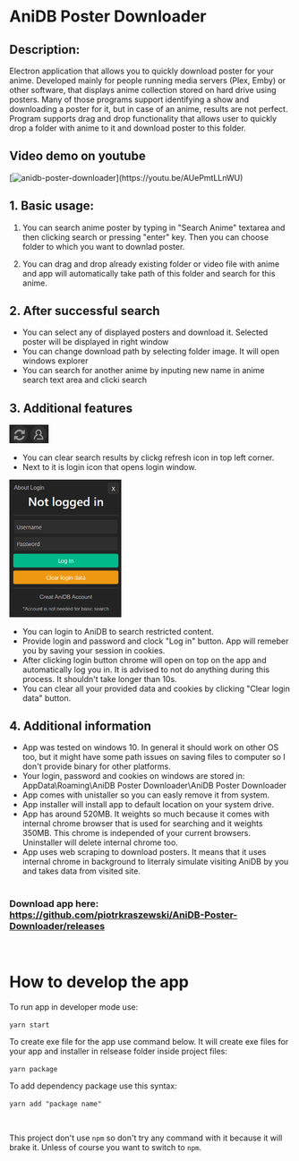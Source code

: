 # AniDB Poster Downloader

## Description:

Electron application that allows you to quickly download poster for your anime. Developed mainly for people running media servers (Plex, Emby) or other software, that displays anime collection stored on hard drive using posters. Many of those programs support identifying a show and downloading a poster for it, but in case of an anime, results are not perfect. Program supports drag and drop functionality that allows user to quickly drop a folder with anime to it and download poster to this folder.

## Video demo on youtube
[![anidb-poster-downloader](https://img.youtube.com/vi/AUePmtLLnWU/0.jpg?)](https://youtu.be/AUePmtLLnWU)

## 1. Basic usage:
1. You can search anime poster by typing in "Search Anime" textarea and then clicking search or pressing "enter" key. Then you can choose folder to which you want to downlad poster.

2. You can drag and drop already existing folder or video file with anime and app will automatically take path of this folder and search for this anime.


## 2. After successful search
* You can select any of displayed posters and download it. Selected poster will be displayed in right window
* You can change download path by selecting folder image. It will open windows explorer
* You can search for another anime by inputing new name in anime search text area and clicki search

## 3. Additional features
<img src="gifs/4-icons.png" width="70"/>

* You can clear search results by clickg refresh icon in top left corner.
* Next to it is login icon that opens login window.

<img src="gifs/3-login-window.png" width="200"/>

* You can login to AniDB to search restricted content.
* Provide login and password and clock "Log in" button. App will remeber you by saving your session in cookies.
* After clicking login button chrome will open on top on the app and automatically log you in.  It is advised to not do anything during this process. It shouldn't take longer than 10s. 
* You can clear all your provided data and cookies by clicking "Clear login data" button.


## 4. Additional information
- App was tested on windows 10. In general it should work on other OS too, but it might have some path issues on saving files to computer so I don't provide binary for other platforms. 
- Your login, password and cookies on windows are stored in: AppData\Roaming\AniDB Poster Downloader\AniDB Poster Downloader
- App comes with unistaller so you can easly remove it from system.
- App installer will install app to default location on your system drive. 
- App has around 520MB. It weights so much because it comes with internal chrome browser that is used for searching and it weights 350MB. This chrome is independed of your current browsers. Uninstaller will delete internal chrome too.
- App uses web scraping to download posters. It means that it uses internal chrome in background to literraly simulate visiting AniDB by you and takes data from visited site.
 <br><br>
 
### Download app here: https://github.com/piotrkraszewski/AniDB-Poster-Downloader/releases

<br>

# How to develop the app

To run app in developer mode use:

`yarn start`

To create exe file for the app use command below. It will create exe files for your app and installer in relsease folder inside project files:

`yarn package`

To add dependency package use this syntax:

`yarn add "package name"` 

<br>

This project don't use `npm` so don't try any command with it because it will brake it. Unless of course you want to switch to `npm`.